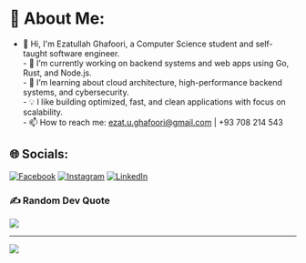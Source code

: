 # 💫 About Me:
- 👋 Hi, I'm Ezatullah Ghafoori, a Computer Science student and self-taught software engineer.<br>- 🔭 I’m currently working on backend systems and web apps using Go, Rust, and Node.js.<br>- 🌱 I’m learning about cloud architecture, high-performance backend systems, and cybersecurity.<br>- 💡 I like building optimized, fast, and clean applications with focus on scalability.<br>- 📫 How to reach me: ezat.u.ghafoori@gmail.com | +93 708 214 543<br>


## 🌐 Socials:
[![Facebook](https://img.shields.io/badge/Facebook-%231877F2.svg?logo=Facebook&logoColor=white)](https://facebook.com/ezat.u.ghafoori) [![Instagram](https://img.shields.io/badge/Instagram-%23E4405F.svg?logo=Instagram&logoColor=white)](https://instagram.com/ezat.u.ghafoori) [![LinkedIn](https://img.shields.io/badge/LinkedIn-%230077B5.svg?logo=linkedin&logoColor=white)](https://linkedin.com/in/ezatullah-ghafoori) 



### ✍️ Random Dev Quote
![](https://quotes-github-readme.vercel.app/api?type=horizontal&theme=radical)

---
[![](https://visitcount.itsvg.in/api?id=ezatullah-ghafoori&icon=0&color=0)](https://visitcount.itsvg.in)

<!-- Proudly created with GPRM ( https://gprm.itsvg.in ) -->
